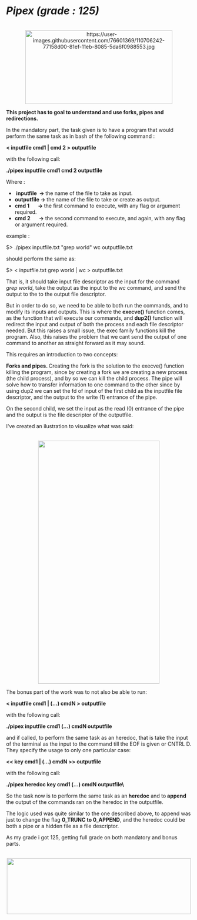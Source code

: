 <h1><em>Pipex</em><strong><em> (grade : 125)</em></strong></h1>
<div align="center"><br /><img src="https://user-images.githubusercontent.com/76601369/110706242-77158d00-81ef-11eb-8085-5da6f0988553.jpg" alt="https://user-images.githubusercontent.com/76601369/110706242-77158d00-81ef-11eb-8085-5da6f0988553.jpg" width="400" height="200" /></div>
<p><strong>This project has to goal to understand and use forks, pipes and redirections.</strong></p>
<p>In the mandatory part, the task given is to have a program that would perform the same task as in bash of the following command :</p>
<p><strong>&lt; inputfile cmd1 | cmd 2 &gt; outputfile</strong></p>
<p>with the following call:</p>
<p><strong>./pipex inputfile cmd1 cmd 2 outputfile</strong></p>
<p>Where :</p>
<ul>
<li><strong>&nbsp;inputfile&nbsp; -&gt; </strong>the name of the file to take as input.</li>
<li><strong>outputfile -&gt;&nbsp;</strong>the name of the file to take or create as output.</li>
<li><strong>cmd 1&nbsp; &nbsp; &nbsp; &nbsp;-&gt;&nbsp;</strong>the first command to execute, with any flag or argument required.</li>
<li><strong>cmd 2&nbsp; &nbsp; &nbsp; &nbsp;-&gt;</strong> the second command to execute, and again, with any flag or argument required.</li>
</ul>
<p>example :</p>
<p>$&gt; ./pipex inputfile.txt "grep world" wc outputfile.txt</p>
<p>should perform the same as:</p>
<p>$&gt; &lt; inputfile.txt grep world | wc &gt; outputfile.txt</p>
<p>That is, it should take input file descriptor as the input for the command <em>grep world</em>, take the output as the input to the <em>wc</em> command, and send the output to the to the output file descriptor.</p>
<p>But in order to do so, we need to be able to both run the commands, and to modify its inputs and outputs. This is where the <strong>execve()</strong> function comes, as the function that will execute our commands, and <strong>dup2()</strong> function will redirect the input and output of both the process and each file descriptor needed. But this raises a small issue, the exec family functions kill the program. Also, this raises the problem that we cant send the output of one command to another as straight forward as it may sound.</p>
<p>This requires an introduction to two concepts:</p>
<p><strong>Forks and pipes. </strong> Creating the fork is the solution to the execve() function killing the program, since by creating a fork we are creating a new process (the child process), and by so we can kill the child process. The pipe will solve how to transfer information to one command to the other since by using dup2 we can set the fd of input of the first child as the inputfile file descriptor, and the output to the write (1) entrance of the pipe.</p>
<p>On the second child, we set the input as the read (0) entrance of the pipe and the output is the file descriptor of the outputfile.</p>
<p>I've created an ilustration to visualize what was said:</p>
<div align="center"><br /><img src="https://user-images.githubusercontent.com/99777188/193394465-63cd0f63-2658-4f3c-8f55-977a140a93fc.png" width="330" height="660" /></div>
<p>The bonus part of the work was to not also be able to run:</p>
<p><strong>&lt; inputfile cmd1 | (...) cmdN &gt; outputfile</strong></p>
<p>with the following call:</p>
<p><strong>./pipex inputfile cmd1 (...) cmdN outputfile</strong></p>
<p>and if called, to perform the same task as an heredoc, that is take the input of the terminal as the input to the command till the EOF is given or CNTRL D. They specify the usage to only one particular case:</p>
<p><strong>&lt;&lt; key cmd1 | (...) cmdN &gt;&gt; outputfile</strong></p>
<p>with the following call:</p>
<p><strong>./pipex heredoc key cmd1 (...) cmdN outputfile\</strong></p>
<p>So the task now is to perform the same task as an<strong> heredoc</strong> and to<strong> append</strong> the output of the commands ran on the heredoc in the outputfile.</p>
<p>The logic used was quite similar to the one described above, to append was just to change the flag <strong>0_TRUNC to 0_APPEND</strong>, and the heredoc could be both a pipe or a hidden file as a file descriptor.</p>
<p>As my grade i got 125, getting full grade on both mandatory and bonus parts.</p>
<div align="center"><br /><img src="https://user-images.githubusercontent.com/99777188/193395212-77b31dcb-76cb-478f-8024-16e6b4960e28.png" width="500" height="152" /></div>

